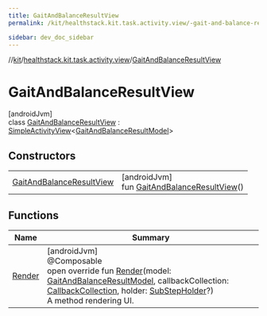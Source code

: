 ```yaml
---
title: GaitAndBalanceResultView
permalink: /kit/healthstack.kit.task.activity.view/-gait-and-balance-result-view/index.html

sidebar: dev_doc_sidebar
---
```

//[kit](../../../kit.html)/[healthstack.kit.task.activity.view](../index.html)/[GaitAndBalanceResultView](index.html)



# GaitAndBalanceResultView



[androidJvm]\
class [GaitAndBalanceResultView](index.html) : [SimpleActivityView](../../healthstack.kit.task.activity.view.common/-simple-activity-view/index.html)&lt;[GaitAndBalanceResultModel](../../healthstack.kit.task.activity.model/-gait-and-balance-result-model/index.html)&gt;



## Constructors


| | |
|---|---|
| [GaitAndBalanceResultView](-gait-and-balance-result-view.html) | [androidJvm]<br>fun [GaitAndBalanceResultView](-gait-and-balance-result-view.html)() |


## Functions


| Name | Summary |
|---|---|
| [Render](-render.html) | [androidJvm]<br>@Composable<br>open override fun [Render](-render.html)(model: [GaitAndBalanceResultModel](../../healthstack.kit.task.activity.model/-gait-and-balance-result-model/index.html), callbackCollection: [CallbackCollection](../../healthstack.kit.task.base/-callback-collection/index.html), holder: [SubStepHolder](../../healthstack.kit.task.survey.question/-sub-step-holder/index.html)?)<br>A method rendering UI. |

